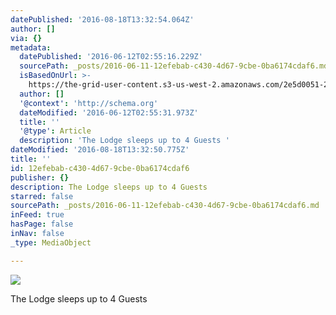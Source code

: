 ```yaml
---
datePublished: '2016-08-18T13:32:54.064Z'
author: []
via: {}
metadata:
  datePublished: '2016-06-12T02:55:16.229Z'
  sourcePath: _posts/2016-06-11-12efebab-c430-4d67-9cbe-0ba6174cdaf6.md
  isBasedOnUrl: >-
    https://the-grid-user-content.s3-us-west-2.amazonaws.com/2e5d0051-27a2-488a-b097-01940770318e.jpg
  author: []
  '@context': 'http://schema.org'
  dateModified: '2016-06-12T02:55:31.973Z'
  title: ''
  '@type': Article
  description: 'The Lodge sleeps up to 4 Guests '
dateModified: '2016-08-18T13:32:50.775Z'
title: ''
id: 12efebab-c430-4d67-9cbe-0ba6174cdaf6
publisher: {}
description: The Lodge sleeps up to 4 Guests
starred: false
sourcePath: _posts/2016-06-11-12efebab-c430-4d67-9cbe-0ba6174cdaf6.md
inFeed: true
hasPage: false
inNav: false
_type: MediaObject

---
```

![](https://the-grid-user-content.s3-us-west-2.amazonaws.com/2e5d0051-27a2-488a-b097-01940770318e.jpg)

The Lodge sleeps up to 4 Guests